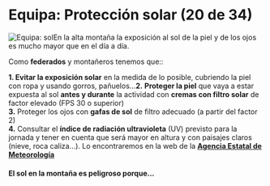 # Equipa: Protección solar (20 de 34)

![Equipa: sol](./gps_files/PROTECCION_SOLAR.jpg)En la alta montaña la exposición al sol de la piel y de los ojos es mucho mayor que en el día a día.

Como **federados** y montañeros tenemos que::

**1\. Evitar la exposición solar** en la medida de lo posible, cubriendo la piel con ropa y usando gorros, pañuelos...**2\.** **Proteger la piel** que vaya a estar expuesta al sol **antes y durante** la actividad con **cremas con filtro solar** de factor elevado (FPS 30 o superior)  
**3.** Proteger los ojos con **gafas de sol** de filtro adecuado (a partir del factor 2)  
**4.** Consultar el **índice de radiación ultravioleta** (UV) previsto para la jornada y tener en cuenta que será mayor en altura y con paisajes claros (nieve, roca caliza...). Lo encontraremos en la web de la [**Agencia Estatal de Meteorología**](http://www.aemet.es/es/eltiempo/prediccion/radiacionuv "Radiacion AEMET")

#### El sol en la montaña es peligroso porque...
